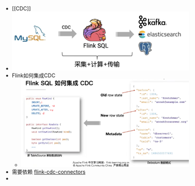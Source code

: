 - [[CDC]]
- ![image.png](../assets/image_1651202006076_0.png)
- Flink如何集成CDC
	- ![image.png](../assets/image_1651201675180_0.png)
- 需要依赖 [flink-cdc-connectors](https://github.com/ververica/flink-cdc-connectors)
-